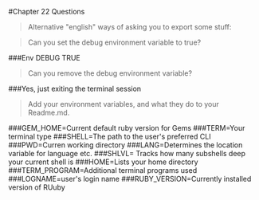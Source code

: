 #Chapter 22 Questions

>Alternative "english" ways of asking you to export some stuff:

>Can you set the debug environment variable to true?

###Env DEBUG TRUE

>Can you remove the debug environment variable?

###Yes, just exiting the terminal session

>Add your environment variables, and what they do to your Readme.md.

###GEM_HOME=Current default ruby version for Gems
###TERM=Your terminal type
###SHELL=The path to the user's preferred CLI
###PWD=Curren working directory
###LANG=Determines the location variable for language etc.
###SHLVL= Tracks how many subshells deep your current shell is
###HOME=Lists your home directory
###TERM_PROGRAM=Additional terminal programs used
###LOGNAME=user's login name
###RUBY_VERSION=Currently installed version of RUuby
